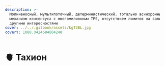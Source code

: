 ```yaml
---
description: >-
  Молниеносный, мультипоточный, детерминистический, тотально асинхронный
  механизм консенсуса с многомилионным TPS, отсутствием лимитов на валидаторов и
  другими интересностями
cover: ../../.gitbook/assets/kgT3BL.jpg
coverY: 1088.0424684804248
---
```


# 🫀 Тахион

